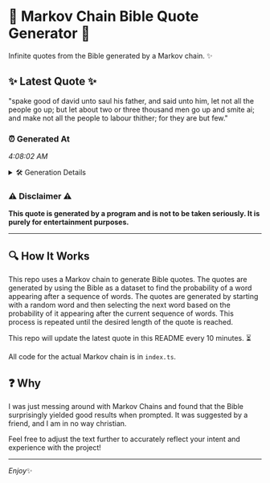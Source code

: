 # 📖 Markov Chain Bible Quote Generator 📖

Infinite quotes from the Bible generated by a Markov chain. ✨

## ✨ Latest Quote ✨
"spake good of david unto saul his father, and said unto him, let not all the people go up; but let about two or three thousand men go up and smite ai; and make not all the people to labour thither; for they are but few."

### ⏰ Generated At
*4:08:02 AM*

<details>
    <summary>🛠️ Generation Details</summary>
    <p>
        <strong>🌱 Seed:</strong> spake<br>
        <strong>🔄 Iterations:</strong> 45<br>
        <strong>📜 Context History:</strong><br>[ spake ]: good<br>[ spake, good ]: of<br>[ spake, good, of ]: david<br>[ spake, good, of, david ]: unto<br>[ spake, good, of, david, unto ]: saul<br>[ spake, good, of, david, unto, saul ]: his<br>[ good, of, david, unto, saul, his ]: father,<br>[ of, david, unto, saul, his, father, ]: and<br>[ david, unto, saul, his, father,, and ]: said<br>[ unto, saul, his, father,, and, said ]: unto<br>[ saul, his, father,, and, said, unto ]: him,<br>[ his, father,, and, said, unto, him, ]: let<br>[ father,, and, said, unto, him,, let ]: not<br>[ and, said, unto, him,, let, not ]: all<br>[ said, unto, him,, let, not, all ]: the<br>[ unto, him,, let, not, all, the ]: people<br>[ him,, let, not, all, the, people ]: go<br>[ let, not, all, the, people, go ]: up;<br>[ not, all, the, people, go, up; ]: but<br>[ all, the, people, go, up;, but ]: let<br>[ the, people, go, up;, but, let ]: about<br>[ people, go, up;, but, let, about ]: two<br>[ go, up;, but, let, about, two ]: or<br>[ up;, but, let, about, two, or ]: three<br>[ but, let, about, two, or, three ]: thousand<br>[ let, about, two, or, three, thousand ]: men<br>[ about, two, or, three, thousand, men ]: go<br>[ two, or, three, thousand, men, go ]: up<br>[ or, three, thousand, men, go, up ]: and<br>[ three, thousand, men, go, up, and ]: smite<br>[ thousand, men, go, up, and, smite ]: ai;<br>[ men, go, up, and, smite, ai; ]: and<br>[ go, up, and, smite, ai;, and ]: make<br>[ up, and, smite, ai;, and, make ]: not<br>[ and, smite, ai;, and, make, not ]: all<br>[ smite, ai;, and, make, not, all ]: the<br>[ ai;, and, make, not, all, the ]: people<br>[ and, make, not, all, the, people ]: to<br>[ make, not, all, the, people, to ]: labour<br>[ not, all, the, people, to, labour ]: thither;<br>[ all, the, people, to, labour, thither; ]: for<br>[ the, people, to, labour, thither;, for ]: they<br>[ people, to, labour, thither;, for, they ]: are<br>[ to, labour, thither;, for, they, are ]: but<br>[ labour, thither;, for, they, are, but ]: few.<br>
    </p>
</details>

### ⚠️ Disclaimer ⚠️
**This quote is generated by a program and is not to be taken seriously. It is purely for entertainment purposes.**

---

## 🔍 How It Works

This repo uses a Markov chain to generate Bible quotes. The quotes are generated by using the Bible as a dataset to find the probability of a word appearing after a sequence of words. The quotes are generated by starting with a random word and then selecting the next word based on the probability of it appearing after the current sequence of words. This process is repeated until the desired length of the quote is reached.

This repo will update the latest quote in this README every 10 minutes. ⏳

All code for the actual Markov chain is in `index.ts`.

## ❓ Why

I was just messing around with Markov Chains and found that the Bible surprisingly yielded good results when prompted. 
It was suggested by a friend, and I am in no way christian.

Feel free to adjust the text further to accurately reflect your intent and experience with the project!

---

*Enjoy*✨
